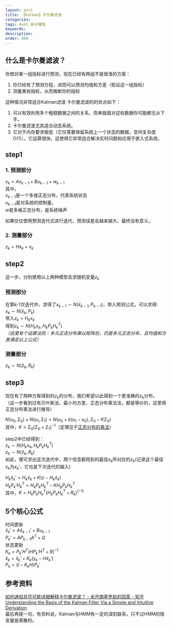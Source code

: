 ```yaml
---
layout: post
title: 【Kalman】卡尔曼滤波
categories:
tags: 0x41_统计模型
keywords:
description:
order: 409
---
```


## 什么是卡尔曼滤波？
你想对某一组指标进行预测，现在已经有两组不是很准的方案：  
1. 你已经有了预测方程，进而可以预测均值和方差（假设这一组指标）  
2. 测量某些指标，从而推断你的指标


这种情况非常适合Kalman滤波
卡尔曼滤波的的优点如下：
1. 可以有效利用多个粗糙数据之间的关系，而单独面对这些数据你可能都无从下手。
2. 卡尔曼滤波尤其适合动态系统。
3. 它对于内存要求极低（它仅需要保留系统上一个状态的数据，空间复杂度O(1)）。它运算很快，这使得它非常适合解决实时问题和应用于嵌入式系统。

## step1
### 1. 预测部分

$x_k=Ax_{k-1}+Bu_{k-1}+w_{k-1}$  
其中，  
$x_{k-1}$是一个多维正态分布，代表系统状态  
$u_{k-1}$是对系统的控制量，  
$w$是多维正态分布，是系统噪声  


如果仅仅使用预测迭代式进行迭代，预测误差会越来越大，最终没有意义。  
### 2. 测量部分
$z_k=H x_k+v_k$  

## step2
这一步，分别使用以上两种模型去求随机变量$z_k$  


### 预测部分
在第k-1次迭代中，求得了$x_{k-1}\sim N(\hat x_{k-1},P_{k-1})$，带入预测公式，可以求得:  
$x_k\sim N(\hat x_k,P_k)$  
带入$z_k=H_k x_k$  
得到$z_k\sim N(H_k x_k,H_kP_kH_k^T)$  
*（这里有个运算法则：多元正态分布乘以矩阵后，仍是多元正态分布，且均值和方差满足以上公式）*  

### 测量部分
$z_k\sim N(\hat z_k,R_k)$  

## step3
现在有了两种方案得到的$z_k$的分布，我们希望以此得到一个更准确的$z_k$分布。  
（这一步看到过有贝叶斯法、最小均方差、正态分布乘法法，都是等价的，这里用正态分布乘法进行推导）  


$N(u_0,\Sigma_0)\times N(u_1,\Sigma_1)=N(u_0+k(u_1-u_0),\Sigma_0-K\Sigma_0)$  
其中，$K=\Sigma_0 (\Sigma_0+\Sigma_1)^{-1}$（定理见于[正态分布的乘法](https://www.guofei.site/2017/05/27/distribution.html#正态分布的乘法)）  


step2中已经得到：  
$z_k\sim N(H_k x_k,H_kP_kH_k^T)$  
$z_k\sim N(\hat z_k,R_k)$  
如此，便可求出这次迭代中，两个信息都用到的最佳$x_k$所对应的$z_k$(记录这个最佳$x_k$为$x_k'$，它也是下次迭代的输入)  


$H_k\hat x_k'=H_k\hat x_k+K(z-H_k \hat x_k)$  
$H_kP_k'H_k^T=H_kP_kH_k^T-KH_pP_kH_k^T$  
其中，$K=H_kP_kH_k^T(H_kP_kH_k^T+R_k)^(-1)$  


## 5个核心公式
时间更新  
$\hat x_k'=A\hat x_{k-1}'+Bu_{k-1}$  
$P_k'=AP_{k-1}A^T+Q$  
状态更新  
$K_k=P_k'H^T(HP_k'H^T+R)^{-1}$  
$\hat x_k=\hat x_k'+K_k(y_k-H\hat x_k')$  
$P_k=(I-K_kH)P_k'$  



## 参考资料
[如何通俗并尽可能详细解释卡尔曼滤波？ - 米开朗基罗赵的回答 - 知乎](https://www.zhihu.com/question/23971601/answer/375355599)
[Understanding the Basis of the Kalman Filter
Via a Simple and Intuitive Derivation ](https://www.cl.cam.ac.uk/~rmf25/papers/Understanding%20the%20Basis%20of%20the%20Kalman%20Filter.pdf)  
最后再提一句，有资料说，Kalman与HMM有一定的深刻联系，只不过HMM的隐变量是离散的。
